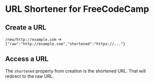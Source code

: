# URL Shortener for FreeCodeCamp

## Create a URL
`/new/http://example.com` → `{"raw":"http://example.com","shortened":"https://..."}`

## Access a URL
The `shortened` property from creation is the shortened URL. That will redirect to the raw URL.

